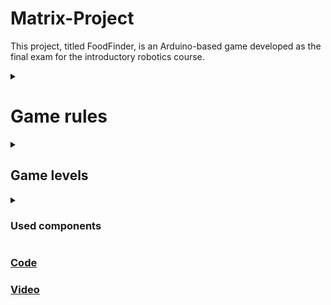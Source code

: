 # Matrix-Project
 This project, titled FoodFinder, is an Arduino-based game developed as the final exam for the introductory robotics course.


<details>
  <summary>
      <h1>Game rules</h1>
  </summary>
  <br>
 
  #### The goal of the game is to achieve the highest possible score by consuming the food 🍕. If obstacles like walls obstruct your path, you can eliminate them (by launching bombs) and must obtain the food before the time runs out.
</details>
  
<details>
  <summary>
      <h2>Game levels</h2>
  </summary>
  <br>
 
  #### In the initial level, you are allotted 15 seconds, followed by 10 seconds for the second level, and only 5 seconds for the final one. Both the walls and the food are randomly generated.
</details>

<details>
  <summary>
      <h3>Used components</h3>
  </summary>
  <br>
 
  #### For this project, I utilized the following components:

Arduino UNO
16x2 LCD
8x8 LED matrix
MAX7219 driver
Joystick
10μF electrolytic capacitor
104pF ceramic capacitor
Resistors
Buzzer
Potentiometer
 
</details>

  ### [Code]()
  ### [Video]()
  ### 
  
</details>
